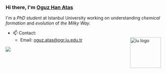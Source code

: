 ### Hi there, I'm [Oguz Han Atas](oguzhanatas.github.io) 

I'm a _PhD student_ at Istanbul University working on understanding _chemical formation_ and _evolution_ of _the Milky Way_.

- 📫 Contact:
  * Email: oguz.atas@ogr.iu.edu.tr
<img align="right" src="https://cdn.istanbul.edu.tr/FileHandler.ashx?f=JRF-XMzsKkuk8YGWCG3tsg" alt="iu logo" width=100px height=100px></a>


![](https://komarev.com/ghpvc/?username=oguzhanatas&label=PROFILE+VIEWS)
